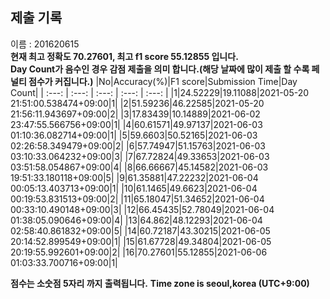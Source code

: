 


  
## 제출 기록  
이름 : 201620615  
**현재 최고 정확도 70.27601, 최고 f1 score 55.12855 입니다.**  
**Day Count가 음수인 경우 감점 제출을 의미 합니다.(해당 날짜에 많이 제출 할 수록 페널티 점수가 커집니다.)**
|No|Accuracy(%)|F1 score|Submission Time|Day Count|
| :---: | :---: | :---: | :---: | :---: |
|1|24.52229|19.11088|2021-05-20 21:51:00.538474+09:00|1|
|2|51.59236|46.22585|2021-05-20 21:56:11.943697+09:00|2|
|3|17.83439|10.14889|2021-06-02 23:47:55.566756+09:00|1|
|4|60.61571|49.97137|2021-06-03 01:10:36.082714+09:00|1|
|5|59.6603|50.52165|2021-06-03 02:26:58.349479+09:00|2|
|6|57.74947|51.15763|2021-06-03 03:10:33.064232+09:00|3|
|7|67.72824|49.33653|2021-06-03 03:51:58.054867+09:00|4|
|8|66.66667|45.14582|2021-06-03 19:51:33.180118+09:00|5|
|9|61.35881|47.22232|2021-06-04 00:05:13.403713+09:00|1|
|10|61.1465|49.6623|2021-06-04 00:19:53.831513+09:00|2|
|11|65.18047|51.34652|2021-06-04 00:33:10.490148+09:00|3|
|12|66.45435|52.78049|2021-06-04 01:38:05.090646+09:00|4|
|13|64.862|48.12293|2021-06-04 02:58:40.861832+09:00|5|
|14|60.72187|43.30215|2021-06-05 20:14:52.899549+09:00|1|
|15|61.67728|49.34804|2021-06-05 20:19:55.992601+09:00|2|
|16|70.27601|55.12855|2021-06-06 01:03:33.700716+09:00|1|


**점수는 소숫점 5자리 까지 출력됩니다.**
**Time zone is seoul,korea (UTC+9:00)**
